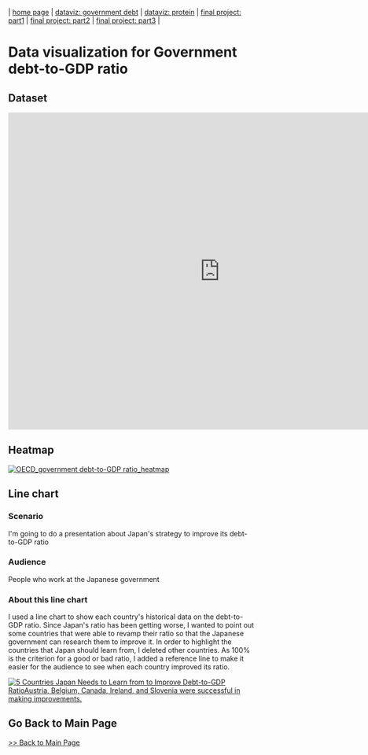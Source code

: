 | [home page](https://meeeeeeeei28.github.io/Mei-Portfolio/) | [dataviz: government debt](/dataviz-goevrnment-debt.md) | [dataviz: protein](/dataviz-protein.md) | [final project: part1](/final-project-part1.md) | [final project: part2](/final-project-part2.md) | [final project: part3](/final-project-part3.md) |


# Data visualization for Government debt-to-GDP ratio

## Dataset

<iframe src="https://data.oecd.org/chart/7eOK" width="860" height="645" style="border: 0" mozallowfullscreen="true" webkitallowfullscreen="true" allowfullscreen="true"><a href="https://data.oecd.org/chart/7eOK" target="_blank">OECD Chart: General government debt, Total, % of GDP, Annual, 2020</a></iframe>

## Heatmap

<div class='tableauPlaceholder' id='viz1699026295496' style='position: relative'><noscript><a href='#'><img alt='OECD_government debt-to-GDP ratio_heatmap ' src='https:&#47;&#47;public.tableau.com&#47;static&#47;images&#47;OE&#47;OECD_governmentbedtto-GDPratio_heatmap&#47;OECD_governmentdebt-to-GDPratio_heatmap&#47;1_rss.png' style='border: none' /></a></noscript><object class='tableauViz'  style='display:none;'><param name='host_url' value='https%3A%2F%2Fpublic.tableau.com%2F' /> <param name='embed_code_version' value='3' /> <param name='site_root' value='' /><param name='name' value='OECD_governmentbedtto-GDPratio_heatmap&#47;OECD_governmentdebt-to-GDPratio_heatmap' /><param name='tabs' value='no' /><param name='toolbar' value='yes' /><param name='static_image' value='https:&#47;&#47;public.tableau.com&#47;static&#47;images&#47;OE&#47;OECD_governmentbedtto-GDPratio_heatmap&#47;OECD_governmentdebt-to-GDPratio_heatmap&#47;1.png' /> <param name='animate_transition' value='yes' /><param name='display_static_image' value='yes' /><param name='display_spinner' value='yes' /><param name='display_overlay' value='yes' /><param name='display_count' value='yes' /><param name='language' value='ja-JP' /><param name='filter' value='publish=yes' /></object></div>                
<script type='text/javascript'>                    
  var divElement = document.getElementById('viz1699026295496');                    
  var vizElement = divElement.getElementsByTagName('object')[0];                    
  vizElement.style.width='100%';vizElement.style.height=(divElement.offsetWidth*0.75)+'px';                    
  var scriptElement = document.createElement('script');                    
  scriptElement.src = 'https://public.tableau.com/javascripts/api/viz_v1.js';                    
  vizElement.parentNode.insertBefore(scriptElement, vizElement);                
</script>

## Line chart

### Scenario
I'm going to do a presentation about Japan's strategy to improve its debt-to-GDP ratio

### Audience
People who work at the Japanese government

### About this line chart
I used a line chart to show each country's historical data on the debt-to-GDP ratio.
Since Japan's ratio has been getting worse, I wanted to point out some countries that were able to revamp their ratio so that the Japanese government can research them to improve it.
In order to highlight the countries that Japan should learn from, I deleted other countries.
As 100% is the criterion for a good or bad ratio, I added a reference line to make it easier for the audience to see when each country improved its ratio.


<div class='tableauPlaceholder' id='viz1699039994175' style='position: relative'><noscript><a href='#'><img alt='5 Countries Japan Needs to Learn from to Improve Debt-to-GDP RatioAustria, Belgium, Canada, Ireland, and Slovenia were successful in making improvements. ' src='https:&#47;&#47;public.tableau.com&#47;static&#47;images&#47;OE&#47;OECD_governmentbedtto-GDPratio_linechart_16990385779570&#47;5CountriesJapanNeedstoLearnfromtoImproveDebt-to-GDPRatio&#47;1_rss.png' style='border: none' /></a></noscript><object class='tableauViz'  style='display:none;'><param name='host_url' value='https%3A%2F%2Fpublic.tableau.com%2F' /> <param name='embed_code_version' value='3' /> <param name='site_root' value='' /><param name='name' value='OECD_governmentbedtto-GDPratio_linechart_16990385779570&#47;5CountriesJapanNeedstoLearnfromtoImproveDebt-to-GDPRatio' /><param name='tabs' value='no' /><param name='toolbar' value='yes' /><param name='static_image' value='https:&#47;&#47;public.tableau.com&#47;static&#47;images&#47;OE&#47;OECD_governmentbedtto-GDPratio_linechart_16990385779570&#47;5CountriesJapanNeedstoLearnfromtoImproveDebt-to-GDPRatio&#47;1.png' /> <param name='animate_transition' value='yes' /><param name='display_static_image' value='yes' /><param name='display_spinner' value='yes' /><param name='display_overlay' value='yes' /><param name='display_count' value='yes' /><param name='language' value='ja-JP' /><param name='filter' value='publish=yes' /></object></div>                
<script type='text/javascript'>                    
  var divElement = document.getElementById('viz1699039994175');                    
  var vizElement = divElement.getElementsByTagName('object')[0];                    
  vizElement.style.width='100%';vizElement.style.height=(divElement.offsetWidth*0.75)+'px';                    
  var scriptElement = document.createElement('script');                    
  scriptElement.src = 'https://public.tableau.com/javascripts/api/viz_v1.js';                    
  vizElement.parentNode.insertBefore(scriptElement, vizElement);                
</script>


## Go Back to Main Page
[>> Back to Main Page](https://meeeeeeeei28.github.io/Mei-Portfolio/)

